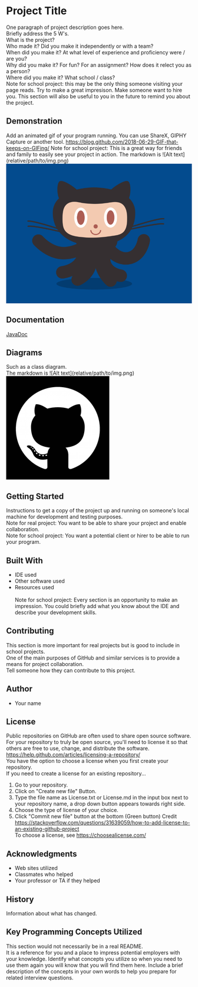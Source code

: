 # Project Title

One paragraph of project description goes here.<br />
Briefly address the 5 W's. <br />
What is the project?<br />
Who made it? Did you make it independently or with a team?<br />
When did you make it? At what level of experience and proficiency were / are you?<br />
Why did you make it? For fun? For an assignment? How does it relect you as a person?<br />
Where did you make it? What school / class?<br />
Note for school project: this may be the only thing someone visiting your page reads. Try to make a great impresison. Make someone want to hire you. This section will also be useful to you in the future to remind you about the project. 

## Demonstration

Add an animated gif of your program running. You can use ShareX, GIPHY Capture or another tool. https://blog.github.com/2018-06-29-GIF-that-keeps-on-GIFing/
Note for school project: This is a great way for friends and family to easily see your project in action. 
The markdown is  \!\[Alt text\]\(relative/path/to/img.png) <br />
![Sample GIF](out/octocat_github.gif) 

## Documentation

[JavaDoc](out/javadoc/index.html)

## Diagrams

Such as a class diagram. <br /> 
The markdown is  \!\[Alt text\]\(relative/path/to/img.png) <br />
 ![Sample Image](out/9919.png)

## Getting Started

Instructions to get a copy of the project up and running on someone's local machine for development and testing purposes.
<br />
Note for real project: You want to be able to share your project and enable collaboration. 
<br />
Note for school project: You want a potential client or hirer to be able to run your program. 

## Built With

* IDE used  
* Other software used  
* Resources used  
<br />Note for school project: Every section is an opportunity to make an impression. You could briefly add what you know about the IDE and describe your development skills. 

## Contributing

This section is more important for real projects but is good to include in school projects. <br />
One of the main purposes of GitHub and similar services is to provide a means for project collaboration. <br />
Tell someone how they can contribute to this project.

## Author

* Your name

## License

Public repositories on GitHub are often used to share open source software. For your repository to truly be open source, you'll need to license it so that others are free to use, change, and distribute the software. https://help.github.com/articles/licensing-a-repository/ <br />
You have the option to choose a license when you first create your repository. </br>
If you need to create a license for an existing repository...
1. Go to your repository.
2. Click on "Create new file" Button.
3. Type the file name as License.txt or License.md in the input box next to your repository name, a drop down button appears towards right side.
4. Choose the type of license of your choice.
5. Click "Commit new file" button at the bottom (Green button)
Credit https://stackoverflow.com/questions/31639059/how-to-add-license-to-an-existing-github-project <br />
To choose a license, see https://choosealicense.com/ 

## Acknowledgments

* Web sites utilized
* Classmates who helped
* Your professor or TA if they helped

## History

Information about what has changed. 

## Key Programming Concepts Utilized

This section would not necessarily be in a real README.  <br />
It is a reference for you and a place to impress potential employers with your knowledge. 
Identify what concepts you utilize so when you need to use them again you will know that you will find them here. Include a brief description of the concepts in your own words to help you prepare for related interview questions. 

